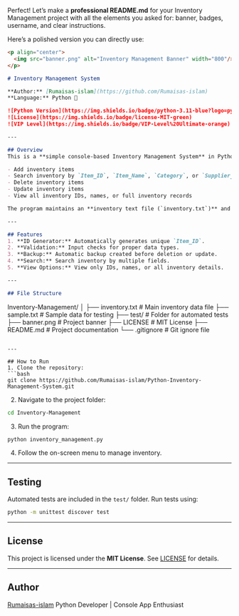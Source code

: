 Perfect! Let’s make a **professional README.md** for your Inventory Management project with all the elements you asked for: banner, badges, username, and clear instructions.

Here’s a polished version you can directly use:

```markdown
<p align="center">
  <img src="banner.png" alt="Inventory Management Banner" width="800"/>
</p>

# Inventory Management System

**Author:** [Rumaisas-islam](https://github.com/Rumaisas-islam)  
**Language:** Python 🐍  

![Python Version](https://img.shields.io/badge/python-3.11-blue?logo=python) 
![License](https://img.shields.io/badge/license-MIT-green)
![VIP Level](https://img.shields.io/badge/VIP-Level%20Ultimate-orange)

---

## Overview
This is a **simple console-based Inventory Management System** in Python that allows you to:

- Add inventory items  
- Search inventory by `Item_ID`, `Item_Name`, `Category`, or `Supplier_Name`  
- Delete inventory items  
- Update inventory items  
- View all inventory IDs, names, or full inventory records  

The program maintains an **inventory text file (`inventory.txt`)** and creates **backups** before deletion or update.

---

## Features
1. **ID Generator:** Automatically generates unique `Item_ID`.  
2. **Validation:** Input checks for proper data types.  
3. **Backup:** Automatic backup created before deletion or update.  
4. **Search:** Search inventory by multiple fields.  
5. **View Options:** View only IDs, names, or all inventory details.  

---

## File Structure
```

Inventory-Management/
│
├── inventory.txt         # Main inventory data file
├── sample.txt            # Sample data for testing
├── test/                 # Folder for automated tests
├── banner.png            # Project banner
├── LICENSE               # MIT License
├── README.md             # Project documentation
└── .gitignore            # Git ignore file

```

---

## How to Run
1. Clone the repository:
```bash
git clone https://github.com/Rumaisas-islam/Python-Inventory-Management-System.git
```

2. Navigate to the project folder:

```bash
cd Inventory-Management
```

3. Run the program:

```bash
python inventory_management.py
```

4. Follow the on-screen menu to manage inventory.

---

## Testing

Automated tests are included in the `test/` folder. Run tests using:

```bash
python -m unittest discover test
```

---

## License

This project is licensed under the **MIT License**. See [LICENSE](LICENSE) for details.

---

## Author

[Rumaisas-islam](https://github.com/Rumaisas-islam)
Python Developer | Console App Enthusiast
